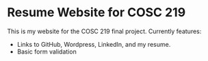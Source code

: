 # Resume Website for COSC 219

This is my website for the COSC 219 final project.
Currently features:
* Links to GitHub, Wordpress, LinkedIn, and my resume.
* Basic form validation